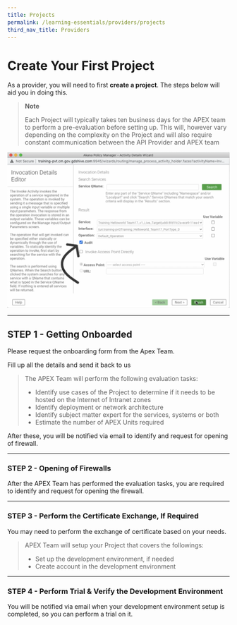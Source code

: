 ```yaml
---
title: Projects
permalink: /learning-essentials/providers/projects
third_nav_title: Providers
---
```


# Create Your First Project

As a provider, you will need to first **create a project**. The steps below will aid you in doing this.

> **Note**
>
> Each Project will typically takes ten business days for the APEX team to perform a pre-evaluation before setting up. This will, however vary depending on the complexity on the Project and will also require constant communication between the API Provider and APEX team

![turning auditing on](/images/tutorial-1/13-act-wizard.png "Auditors are coming.")

---

## STEP 1 - Getting Onboarded

Please request the onboarding form from the Apex Team.

Fill up all the details and send it back to us

> The APEX Team will perform the following evaluation tasks:
>
> * Identify use cases of the Project to determine if it needs to be hosted on the Internet of Intranet zones
> * Identify deployment or network architecture
> * Identify subject matter expert for the services, systems or both
> * Estimate the number of APEX Units required

After these, you will be notified via email to identify and request for opening of firewall.

---

### STEP 2 - Opening of Firewalls

After the APEX Team has performed the evaluation tasks, you are required to identify and request for opening the firewall.

---

### STEP 3 - Perform the Certificate Exchange, If Required

You may need to perform the exchange of certificate based on your needs.

> APEX Team will setup your Project that covers the followings:
>
> * Set up the development environment, if needed
> * Create account in the development environment

---

### STEP 4 - Perform Trial & Verify the Development Environment

You will be notified via email when your development environment setup is completed, so you can perform a trial on it.
